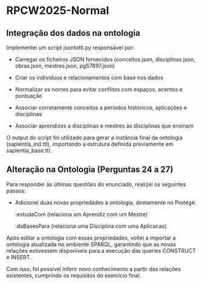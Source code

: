 # RPCW2025-Normal

## Integração dos dados na ontologia
Implementei um script jsontottl.py responsável por:

- Carregar os ficheiros JSON fornecidos (conceitos.json, disciplinas.json, obras.json, mestres.json, pg57897.json)

- Criar os indivíduos e relacionamentos com base nos dados

- Normalizar os nomes para evitar conflitos com espaços, acentos e pontuação

- Associar corretamente conceitos a períodos históricos, aplicações e disciplinas

- Associar aprendizes a disciplinas e mestres às disciplinas que ensinam

O output do script foi utilizado para gerar a instância final da ontologia (sapientia_ind.ttl), importando a estrutura definida previamente em sapientia_base.ttl.

## Alteração na Ontologia (Perguntas 24 a 27)
Para responder às últimas questões do enunciado, realizei os seguintes passos:

- Adicionei duas novas propriedades à ontologia, diretamente no Protégé:

    :estudaCom (relaciona um Aprendiz com um Mestre)

    :daBasesPara (relaciona uma Disciplina com uma Aplicacao)

Após editar a ontologia com essas propriedades, voltei a importar a ontologia atualizada no ambiente SPARQL, garantindo que as novas relações estivessem disponíveis para a execução das queries CONSTRUCT e INSERT.

Com isso, foi possível inferir novo conhecimento a partir das relações existentes, cumprindo os requisitos do exercício final.

